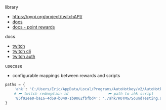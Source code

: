 library
- https://pypi.org/project/twitchAPI/
- [docs](https://pytwitchapi.readthedocs.io/en/stable/)
- [docs - point rewards](https://pytwitchapi.readthedocs.io/en/stable/modules/twitchAPI.eventsub.html#twitchAPI.eventsub.EventSub.listen_channel_points_custom_reward_redemption_add)

docs
- [twitch](https://dev.twitch.tv/docs/api/)
- [twitch cli](https://dev.twitch.tv/docs/cli/)
- [twitch auth](https://dev.twitch.tv/docs/authentication/)

usecase
- configurable mappings between rewards and scripts
```py
paths = {
    'ahk': 'C:/Users/Eric/AppData/Local/Programs/AutoHotkey/v2/AutoHotkey64.exe',
    # ⮫ twitch redemption id                  ⮫ path to ahk script
    '85f92ee0-ba16-4d69-b049-1b9062fbfbd4': './ahk/ROTMG/SoundTesting.ahk',
}
```